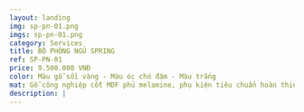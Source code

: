```yaml
---
layout: landing
img: sp-pn-01.png
imgs: sp-pn-01.png
category: Services
title: BỘ PHÒNG NGỦ SPRING
ref: SP-PN-01
price: 9.500.000 VNĐ
color: Màu gỗ sồi vàng - Màu óc chó đậm - Màu trắng
mat: Gỗ công nghiệp cốt MDF phủ melamine, phụ kiện tiêu chuẩn hoàn thiện theo thiết kế
description: |
---
```

